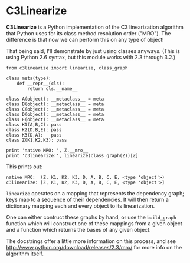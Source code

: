 C3Linearize
============

**C3Linearize** is a Python implementation of the C3 linearization algorithm that Python uses for its class method resolution order ("MRO"). The difference is that now we can perform this on any type of object!

That being said, I'll demonstrate by just using classes anyways. (This is using Python 2.6 syntax, but this module works with 2.3 through 3.2.)

    from c3linearize import linearize, class_graph

    class meta(type):
        def __repr__(cls):
            return cls.__name__

    class A(object): __metaclass__ = meta
    class B(object): __metaclass__ = meta
    class C(object): __metaclass__ = meta
    class D(object): __metaclass__ = meta
    class E(object): __metaclass__ = meta
    class K1(A,B,C): pass
    class K2(D,B,E): pass
    class K3(D,A):   pass
    class Z(K1,K2,K3): pass

    print 'native MRO: ', Z.__mro__
    print 'c3linearize:', linearize(class_graph(Z))[Z]

This prints out:

    native MRO:  (Z, K1, K2, K3, D, A, B, C, E, <type 'object'>)
    c3linearize: [Z, K1, K2, K3, D, A, B, C, E, <type 'object'>]

`linearize` operates on a mapping that represents the dependency graph; keys map to a sequence of their dependencies. It will then return a dictionary mapping each and every object to its linearization.

One can either contruct these graphs by hand, or use the `build_graph` function which will construct one of these mappings from a given object and a function which returns the bases of any given object.

The docstrings offer a little more information on this process, and see http://www.python.org/download/releases/2.3/mro/ for more info on the algorithm itself.
